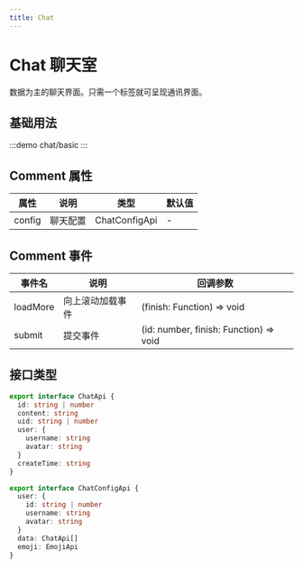 ```yaml
---
title: Chat
---
```


# Chat 聊天室

数据为主的聊天界面。只需一个标签就可呈现通讯界面。

## 基础用法
:::demo
chat/basic
:::


## Comment 属性

| 属性    | 说明 | 类型           | 默认值 |
|----------|-------|---------------|--------|
| config | 聊天配置    |  ChatConfigApi  | -      |


## Comment 事件

| 事件名 | 说明 | 回调参数 |
|-------|------|----------|
| loadMore| 向上滚动加载事件| (finish: Function) => void |
| submit | 提交事件 | (id: number, finish: Function) => void |


## 接口类型

```ts
export interface ChatApi {
  id: string | number
  content: string
  uid: string | number
  user: {
    username: string
    avatar: string
  }
  createTime: string
}

export interface ChatConfigApi {
  user: {
    id: string | number
    username: string
    avatar: string
  }
  data: ChatApi[]
  emoji: EmojiApi
}
```